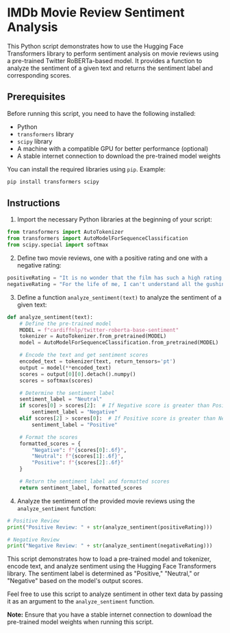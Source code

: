 # IMDb Movie Review Sentiment Analysis

This Python script demonstrates how to use the Hugging Face Transformers library to perform sentiment analysis on movie reviews using a pre-trained Twitter RoBERTa-based model. It provides a function to analyze the sentiment of a given text and returns the sentiment label and corresponding scores.

## Prerequisites

Before running this script, you need to have the following installed:

- Python
- `transformers` library
- `scipy` library
- A machine with a compatible GPU for better performance (optional)
- A stable internet connection to download the pre-trained model weights

You can install the required libraries using `pip`. Example:

```bash
pip install transformers scipy
```

## Instructions

1. Import the necessary Python libraries at the beginning of your script:

```python
from transformers import AutoTokenizer
from transformers import AutoModelForSequenceClassification
from scipy.special import softmax
```

2. Define two movie reviews, one with a positive rating and one with a negative rating:

```python
positiveRating = "It is no wonder that the film has such a high rating, it is quite literally breathtaking. ..."
negativeRating = "For the life of me, I can't understand all the gushing about this cornball, sentimental and PHONY movie. ..."
```

3. Define a function `analyze_sentiment(text)` to analyze the sentiment of a given text:

```python
def analyze_sentiment(text):
    # Define the pre-trained model
    MODEL = f"cardiffnlp/twitter-roberta-base-sentiment"
    tokenizer = AutoTokenizer.from_pretrained(MODEL)
    model = AutoModelForSequenceClassification.from_pretrained(MODEL)

    # Encode the text and get sentiment scores
    encoded_text = tokenizer(text, return_tensors='pt')
    output = model(**encoded_text)
    scores = output[0][0].detach().numpy()
    scores = softmax(scores)

    # Determine the sentiment label
    sentiment_label = "Neutral"
    if scores[0] > scores[2]:  # If Negative score is greater than Positive score
        sentiment_label = "Negative"
    elif scores[2] > scores[0]:  # If Positive score is greater than Negative score
        sentiment_label = "Positive"

    # Format the scores
    formatted_scores = {
        "Negative": f"{scores[0]:.6f}",
        "Neutral": f"{scores[1]:.6f}",
        "Positive": f"{scores[2]:.6f}"
    }

    # Return the sentiment label and formatted scores
    return sentiment_label, formatted_scores
```

4. Analyze the sentiment of the provided movie reviews using the `analyze_sentiment` function:

```python
# Positive Review
print("Positive Review: " + str(analyze_sentiment(positiveRating)))

# Negative Review
print("Negative Review: " + str(analyze_sentiment(negativeRating)))
```

This script demonstrates how to load a pre-trained model and tokenizer, encode text, and analyze sentiment using the Hugging Face Transformers library. The sentiment label is determined as "Positive," "Neutral," or "Negative" based on the model's output scores.

Feel free to use this script to analyze sentiment in other text data by passing it as an argument to the `analyze_sentiment` function.

**Note:** Ensure that you have a stable internet connection to download the pre-trained model weights when running this script.